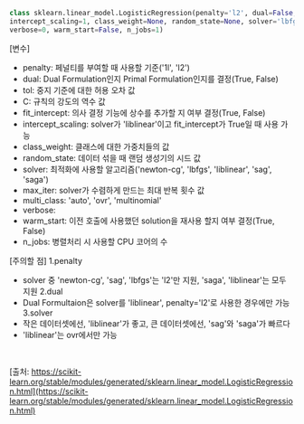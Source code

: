 ``` python
class sklearn.linear_model.LogisticRegression(penalty='l2', dual=False,, tol=0.0001, C=1.0, fit_intercept=True,
intercept_scaling=1, class_weight=None, random_state=None, solver='lbfgs', max_iter=100, multi_class='auto',
verbose=0, warm_start=False, n_jobs=1)
```

[변수]
- penalty: 페널티를 부여할 때 사용할 기준('1l', 'l2')
- dual: Dual Formulation인지 Primal Formulation인지를 결정(True, False)
- tol: 중지 기준에 대한 허용 오차 값
- C: 규칙의 강도의 역수 값
- fit_intercept: 의사 결정 기능에 상수를 추가할 지 여부 결정(True, False)
- intercept_scaling: solver가 'liblinear'이고 fit_intercept가 True일 때 사용 가능
- class_weight: 클래스에 대한 가중치들의 값
- random_state: 데이터 섞을 때 랜덤 생성기의 시드 값
- solver: 최적화에 사용할 알고리즘('newton-cg', 'lbfgs', 'liblinear', 'sag', 'saga')
- max_iter: solver가 수렴하게 만드는 최대 반복 횟수 값
- multi_class: 'auto', 'ovr', 'multinomial'
- verbose:
- warm_start: 이전 호출에 사용했던 solution을 재사용 할지 여부 결정(True, False)
- n_jobs: 병렬처리 시 사용할 CPU 코어의 수

[주의할 점]
1.penalty
- solver 중 'newton-cg', 'sag', 'lbfgs'는 'l2'만 지원, 'saga', 'liblinear'는 모두 지원
2.dual
- Dual Formultaion은 solver를 'liblinear', penalty='l2'로 사용한 경우에만 가능
3.solver
- 작은 데이터셋에선, 'liblinear'가 좋고, 큰 데이터셋에선, 'sag'와 'saga'가 빠르다
- 'liblinear'는 ovr에서만 가능
</br>

[출처: https://scikit-learn.org/stable/modules/generated/sklearn.linear_model.LogisticRegression.html](https://scikit-learn.org/stable/modules/generated/sklearn.linear_model.LogisticRegression.html)
